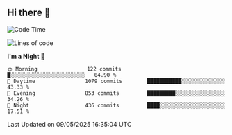 ## Hi there 👋

<!--
**Wangmerlyn/Wangmerlyn** is a ✨ _special_ ✨ repository because its `README.md` (this file) appears on your GitHub profile.

Here are some ideas to get you started:

- 🔭 I’m currently working on ...
- 🌱 I’m currently learning ...
- 👯 I’m looking to collaborate on ...
- 🤔 I’m looking for help with ...
- 💬 Ask me about ...
- 📫 How to reach me: ...
- 😄 Pronouns: ...
- ⚡ Fun fact: ...
-->
<!--START_SECTION:waka-->
![Code Time](http://img.shields.io/badge/Code%20Time-266%20hrs%2030%20mins-blue)

![Lines of code](https://img.shields.io/badge/From%20Hello%20World%20I%27ve%20Written-12.1%20million%20lines%20of%20code-blue)

**I'm a Night 🦉** 

```text
🌞 Morning                122 commits         █░░░░░░░░░░░░░░░░░░░░░░░░   04.90 % 
🌆 Daytime                1079 commits        ███████████░░░░░░░░░░░░░░   43.33 % 
🌃 Evening                853 commits         █████████░░░░░░░░░░░░░░░░   34.26 % 
🌙 Night                  436 commits         ████░░░░░░░░░░░░░░░░░░░░░   17.51 % 
```



 Last Updated on 09/05/2025 16:35:04 UTC
<!--END_SECTION:waka-->
